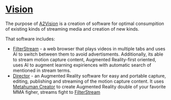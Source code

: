 # [Vision](https://www.reddit.com/r/Damnthatsinteresting/comments/qsbz61/this_1950s_newsreel_where_louella_gallagher/?utm_source=share&utm_medium=ios_app&utm_name=iossmf)



The purpose of [A2Vision](https://github.com/A2Vision) is a creation of software for optimal consumpition of existing kinds of streaming media and creation of new kinds.

That software includes:

 - [FilterStream](https://github.com/A2Vision/FilterStream) - a web browser that plays videos in multiple tabs and uses AI to switch between them to avoid advertisments. Additionally, its able to stream motion capture content, Augmented Reality-first oriented, uses AI to augment learning expiriences with automatic search of mentioned in stream terms.
 - [Director](https://github.com/A2Vision/Director) - an Augmented Reality software for easy and portable capture, editing, publishing and streaming of the motion capture content. It uses [Metahuman Creator](https://www.unrealengine.com/en-US/metahuman-creator) to create Augmented Reality double of your favorite MMA figher, streams fight to [FilterStream](https://github.com/A2Vision/FilterStream) 
